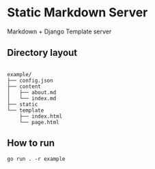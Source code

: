 Static Markdown Server
=====
Markdown + Django Template server

## Directory layout
```shell

example/
├── config.json
├── content
│   ├── about.md
│   └── index.md
├── static
└── template
    ├── index.html
    └── page.html
```
## How to run
```shell
go run . -r example
```

